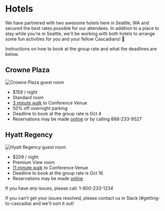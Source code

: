 # Hotels

We have partnered with two awesome hotels here in Seattle, WA and secured the best rates possible for our attendees. In addition to a place to stay while you're in Seattle, we'll be working with both hotels to arrange some fun activities for you and your fellow Cascadians! 🎉

Instructions on how to book at the group rate and what the deadlines are below.

## Crowne Plaza

![Crowne Plaza guest room](https://ihg.scene7.com/is/image/ihg/crowne-plaza-seattle-2967415355-2x1?wid=2880&hei=1440&qlt=85,0&resMode=sharp2&op_usm=1.75,0.9,2,0)

* $159 / night
* Standard room
* [3 minute walk](https://goo.gl/maps/xddzzLR9ktfqQopx7) to Conference Venue
* 50% off overnight parking
* Deadline to book at the group rate is <span class="exclaim">Oct 4</span>
* Reservations may be made [online](https://book.passkey.com/go/cascadiajs) or by calling 888-233-9527

## Hyatt Regency

![Hyatt Regency guest room](https://assets.hyatt.com/content/dam/hyatt/hyattdam/images/2019/02/21/1152/Hyatt-Regency-Seattle-P081-King-Alki-View.jpg/Hyatt-Regency-Seattle-P081-King-Alki-View.16x9.jpg?imwidth=1280)

* $209 / night
* Premium View room
* [11 minute walk](https://goo.gl/maps/1jTNpnt2r3ZbNEsr9) to Conference Venue
* Deadline to book at the group rate is <span class="exclaim">Oct 16</span>
* Reservations may be made [online](https://www.hyatt.com/en-US/group-booking/SEARS/G-CASD)

If you have *any* issues, please call: 1-800-233-1234

If you can't get your issues resolved, please contact us in Slack (#getting-to-cascadia) and we'll sort it out!
